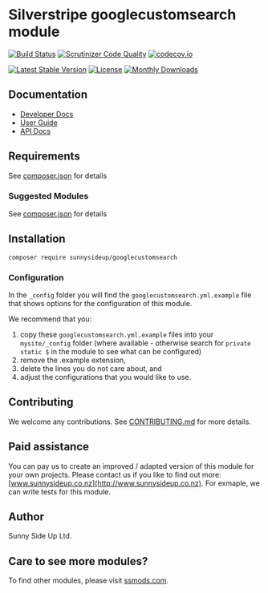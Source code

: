 # Silverstripe googlecustomsearch module
[![Build Status](https://travis-ci.org/sunnysideup/silverstripe-googlecustomsearch.svg?branch=master)](https://travis-ci.org/sunnysideup/silverstripe-googlecustomsearch)
[![Scrutinizer Code Quality](https://scrutinizer-ci.com/g/sunnysideup/silverstripe-googlecustomsearch/badges/quality-score.png?b=master)](https://scrutinizer-ci.com/g/sunnysideup/silverstripe-googlecustomsearch/?branch=master)
[![codecov.io](https://codecov.io/github/sunnysideup/silverstripe-googlecustomsearch/coverage.svg?branch=master)](https://codecov.io/github/sunnysideup/silverstripe-googlecustomsearch?branch=master)

[![Latest Stable Version](https://poser.pugx.org/sunnysideup/googlecustomsearch/version)](https://packagist.org/packages/sunnysideup/googlecustomsearch)
[![License](https://poser.pugx.org/sunnysideup/googlecustomsearch/license)](https://packagist.org/packages/sunnysideup/googlecustomsearch)
[![Monthly Downloads](https://poser.pugx.org/sunnysideup/googlecustomsearch/d/monthly)](https://packagist.org/packages/sunnysideup/googlecustomsearch)


## Documentation



 * [Developer Docs](docs/en/INDEX.md)
 * [User Guide](docs/en/userguide.md)
 * [API Docs](http://docs.ssmods.com/sunnysideup/googlecustomsearch/classes.xhtml)


## Requirements



See [composer.json](composer.json) for details


### Suggested Modules



See [composer.json](composer.json) for details


## Installation


```
composer require sunnysideup/googlecustomsearch
```

### Configuration



In the `_config` folder you will find the `googlecustomsearch.yml.example`
file that shows options for the configuration of this module.

We recommend that you:

  1. copy these `googlecustomsearch.yml.example` files into your
`mysite/_config` folder (where available - otherwise search for `private static $` in the module to see what can be configured)
  2. remove the .example extension,
  3. delete the lines you do not care about, and
  4. adjust the configurations that you would like to use.


## Contributing



We welcome any contributions. See [CONTRIBUTING.md](CONTRIBUTING.md) for more details.

## Paid assistance



You can pay us to create an improved / adapted version of this module for your own projects.  Please contact us if you like to find out more: [www.sunnysideup.co.nz](http://www.sunnysideup.co.nz).  For exmaple, we can write tests for this module.  

## Author



Sunny Side Up Ltd.


## Care to see more modules?

To find other modules, please visit [ssmods.com](http://ssmods.com/).
